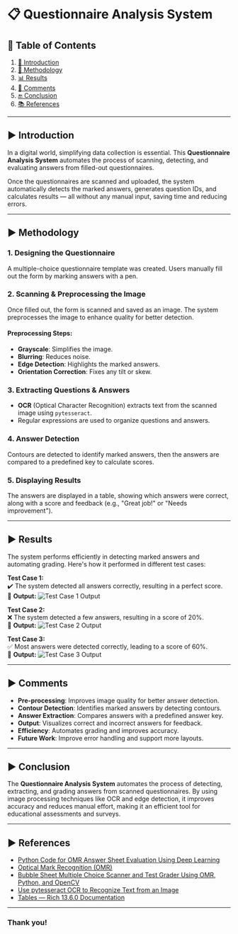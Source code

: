 # 📋 Questionnaire Analysis System

## 📑 Table of Contents
1. [📝 Introduction](#introduction)
2. [🔧 Methodology](#methodology)
3. [📊 Results](#results)
4. [💬 Comments](#comments)
5. [🔚 Conclusion](#conclusion)
6. [📚 References](#references)

---

## ▶  Introduction

In a digital world, simplifying data collection is essential. This **Questionnaire Analysis System** automates the process of scanning, detecting, and evaluating answers from filled-out questionnaires. 

Once the questionnaires are scanned and uploaded, the system automatically detects the marked answers, generates question IDs, and calculates results — all without any manual input, saving time and reducing errors. 

---

## ▶  Methodology

### 1. Designing the Questionnaire
A multiple-choice questionnaire template was created. Users manually fill out the form by marking answers with a pen.

### 2.  Scanning & Preprocessing the Image
Once filled out, the form is scanned and saved as an image. The system preprocesses the image to enhance quality for better detection.

#### Preprocessing Steps:
- **Grayscale**: Simplifies the image.
- **Blurring**: Reduces noise.
- **Edge Detection**: Highlights the marked answers.
- **Orientation Correction**: Fixes any tilt or skew.

### 3.  Extracting Questions & Answers
- **OCR** (Optical Character Recognition) extracts text from the scanned image using `pytesseract`.
- Regular expressions are used to organize questions and answers.

### 4.  Answer Detection
Contours are detected to identify marked answers, then the answers are compared to a predefined key to calculate scores.

### 5.  Displaying Results
The answers are displayed in a table, showing which answers were correct, along with a score and feedback (e.g., "Great job!" or "Needs improvement").

---

## ▶  Results

The system performs efficiently in detecting marked answers and automating grading. Here's how it performed in different test cases:

**Test Case 1:**  
✔️ The system detected all answers correctly, resulting in a perfect score.  
📸 **Output:** ![Test Case 1 Output](output_image_1.jpg)

**Test Case 2:**  
❌ The system detected a few answers, resulting in a score of 20%.  
📸 **Output:** ![Test Case 2 Output](output_image_2.jpg)

**Test Case 3:**  
✅ Most answers were detected correctly, leading to a score of 60%.  
📸 **Output:** ![Test Case 3 Output](output_image_3.jpg)

---

## ▶  Comments

- **Pre-processing**: Improves image quality for better answer detection.
- **Contour Detection**: Identifies marked answers by detecting contours.
- **Answer Extraction**: Compares answers with a predefined answer key.
- **Output**: Visualizes correct and incorrect answers for feedback.
- **Efficiency**: Automates grading and improves accuracy.
- **Future Work**: Improve error handling and support more layouts.

---

## ▶  Conclusion

The **Questionnaire Analysis System** automates the process of detecting, extracting, and grading answers from scanned questionnaires. By using image processing techniques like OCR and edge detection, it improves accuracy and reduces manual effort, making it an efficient tool for educational assessments and surveys.

---

## ▶  References

- [Python Code for OMR Answer Sheet Evaluation Using Deep Learning](#)
- [Optical Mark Recognition (OMR)](#)
- [Bubble Sheet Multiple Choice Scanner and Test Grader Using OMR, Python, and OpenCV](#)
- [Use pytesseract OCR to Recognize Text from an Image](#)
- [Tables — Rich 13.6.0 Documentation](#)

---

###  **Thank you!**
